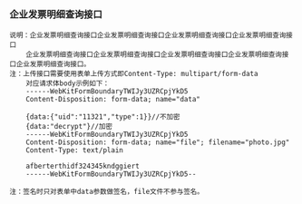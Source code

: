 ### 企业发票明细查询接口
    说明：企业发票明细查询接口企业发票明细查询接口企业发票明细查询接口企业发票明细查询接口
        企业发票明细查询接口企业发票明细查询接口企业发票明细查询接口企业发票明细查询接口企业发票明细查询接口。
    注：上传接口需要使用表单上传方式即Content-Type: multipart/form-data
        对应请求体body示例如下：
        ------WebKitFormBoundaryTWIJy3UZRCpjYkD5
        Content-Disposition: form-data; name="data"

        {data:{"uid":"11321","type":1}}//不加密
        {data:"decrypt"}//加密
        ------WebKitFormBoundaryTWIJy3UZRCpjYkD5
        Content-Disposition: form-data; name="file"; filename="photo.jpg"
        Content-Type: text/plain

        afberterthidf324345kndggiert
        ------WebKitFormBoundaryTWIJy3UZRCpjYkD5--

    注：签名时只对表单中data参数做签名，file文件不参与签名。
